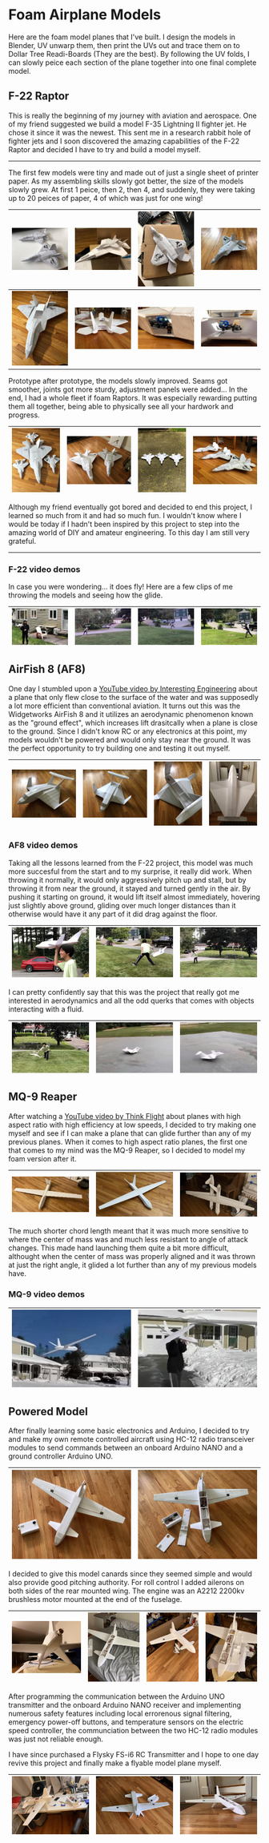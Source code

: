 # Foam Airplane Models

Here are the foam model planes that I've built. I design the models in Blender, UV unwarp them, then print the UVs out and trace them on to Dollar Tree Readi-Boards (They are the best). By following the UV folds, I can slowly peice each section of the plane together into one final complete model.

## F-22 Raptor

This is really the beginning of my journey with aviation and aerospace. One of my friend suggested we build a model F-35 Lightning II fighter jet. He chose it since it was the newest. This sent me in a research rabbit hole of fighter jets and I soon discovered the amazing capabilities of the F-22 Raptor and decided I have to try and build a model myself.

---

The first few models were tiny and made out of just a single sheet of printer paper. As my assembling skills slowly got better, the size of the models slowly grew. At first 1 peice, then 2, then 4, and suddenly, they were taking up to 20 peices of paper, 4 of which was just for one wing!

| <img src="supp/F22_08.jpg"> | <img src="supp/F22_03.jpg"> | <img src="supp/F22_12.jpg"> | <img src="supp/F22_01.jpg"> |
|-|-|-|-|
| <img src="supp/F22_11.jpg"> | <img src="supp/F22_05.jpg"> | <img src="supp/F22_06.jpg"> | <img src="supp/F22_07.jpg"> |

Prototype after prototype, the models slowly improved. Seams got smoother, joints got more sturdy, adjustment panels were added... In the end, I had a whole fleet if foam Raptors. It was especially rewarding putting them all together, being able to physically see all your hardwork and progress.

| <img src="supp/F22_09.jpg"> | <img src="supp/F22_04.jpg"> | <img src="supp/F22_10.jpg"> | <img src="supp/F22_02.jpg"> |
|-|-|-|-|

Although my friend eventually got bored and decided to end this project, I learned so much from it and had so much fun. I wouldn't know where I would be today if I hadn't been inspired by this project to step into the amazing world of DIY and amateur engineering. To this day I am still very grateful.

---

### F-22 video demos

In case you were wondering... it does fly! Here are a few clips of me throwing the models and seeing how the glide.

|[![Watch the video](supp/Vf22_01.jpg)](https://youtu.be/QgzakPlNW-E?si=-mzmcD7FLBz7-dUn)|[![Watch the video](supp/Vf22_02.jpg)](https://youtu.be/4TxeqOtsWyk?si=s08ldHJOOPTaKMog)|[![Watch the video](supp/Vf22_03.jpg)](https://youtu.be/nlAQO7RTo8k?si=DPv03ZAt-Cov4soS)|[![Watch the video](supp/Vf22_04.jpg)](https://youtu.be/ZGHTE5B1uQE?si=5aLPKonQYC1-euqw)|
|-|-|-|-|

## AirFish 8 (AF8)

One day I stumbled upon a [YouTube video by Interesting Engineering](https://youtu.be/-r7mFSq8PRU?si=FJWMoupE4mdjWeQk) about a plane that only flew close to the surface of the water and was supposedly a lot more efficient than conventional aviation. It turns out this was the Widgetworks AirFish 8 and it utilizes an aerodynamic phenomenon known as the "ground effect", which increases lift drasitcally when a plane is close to the ground. Since I didn't know RC or any electronics at this point, my models wouldn't be powered and would only stay near the ground. It was the perfect opportunity to try building one and testing it out myself.

|<img src="supp/af8_03.jpg">| <img src="supp/af8_01.jpg">|<img src="supp/af8_02.jpg"> | <img src="supp/af8_04.jpg"> |
|-|-|-|-| 

### AF8 video demos

Taking all the lessons learned from the F-22 project, this model was much more succesful from the start and to my surprise, it really did work. When throwing it normally, it would only aggressively pitch up and stall, but by throwing it from near the ground, it stayed and turned gently in the air. By pushing it starting on ground, it would lift itself almost immediately, hovering just slightly above ground, gliding over much longer distances than it otherwise would have it any part of it did drag against the floor.

|[![Watch the video](supp/vaf8_01.jpg)](https://youtu.be/m_xgKpYTaZI)|[![Watch the video](supp/vaf8_02.jpg)](https://youtu.be/bm-Y0da_a8s)|[![Watch the video](supp/vaf8_03.jpg)](https://youtu.be/Si31yrSlv2M)|
|-|-|-|

I can pretty confidently say that this was the project that really got me interested in aerodynamics and all the odd querks that comes with objects interacting with a fluid.

|[![Watch the video](supp/vaf8_04.jpg)](https://youtu.be/_tQz6OGuQBg?si=pZkX5Hjlq4YmdI_D)|[![Watch the video](supp/vaf8_05.jpg)](https://youtu.be/_DISlFqzijA?si=mtkYvG4vNd1GAv5F)|[![Watch the video](supp/vaf8_06.jpg)](https://youtu.be/l5mT_E6dLoE?si=PugM1tzvmHBqSowe)|
|-|-|-|

## MQ-9 Reaper

After watching a [YouTube video by Think Flight](https://youtu.be/OUTamxgsikY?si=oi1IDEiv-qgMAtGQ) about planes with high aspect ratio with high efficiency at low speeds, I decided to try making one myself and see if I can make a plane that can glide further than any of my previous planes. When it comes to high aspect ratio planes, the first one that comes to my mind was the MQ-9 Reaper, so I decided to model my foam version after it.

| <img src="supp/g00.jpg"> | <img src="supp/g03.jpg"> | <img src="supp/g02.jpg"> |
|-|-|-|

The much shorter chord length meant that it was much more sensitive to where the center of mass was and much less resistant to angle of attack changes. This made hand launching them quite a bit more difficult, althought when the center of mass was properly aligned and it was thrown at just the right angle, it glided a lot further than any of my previous models have.

### MQ-9 video demos

|[![Watch the video](supp/vg01.jpg)](https://youtu.be/b-aJ7IYaDi0?si=c7HuayNKaaCysvBH)|[![Watch the video](supp/vg02.jpg)](https://youtu.be/b-aJ7IYaDi0?si=LKlAETi-Xy1Wu-P7)|
|-|-|

## Powered Model

After finally learning some basic electronics and Arduino, I decided to try and make my own remote controlled aircraft using HC-12 radio transceiver modules to send commands between an onboard Arduino NANO and a ground controller Arduino UNO. 

|<img src="supp/ppp_02.jpg">|<img src="supp/ppp_03.jpg">|
|-|-|

I decided to give this model canards since they seemed simple and would also provide good pitching authority. For roll control I added ailerons on both sides of the rear mounted wing. The engine was an A2212 2200kv brushless motor mounted at the end of the fuselage. 

|<img src="supp/ppp_09.jpg">|<img src="supp/ppp_11.jpg">|<img src="supp/ppp_15.jpg">|<img src="supp/ppp_16.jpg">|
|-|-|-|-|

After programming the communication between the Arduino UNO transmitter and the onboard Arduino NANO receiver and implementing numerous safety features including local errorenous signal filtering, emergency power-off buttons, and temperature sensors on the electric speed controller, the communciation between the two HC-12 radio modules was just not reliable enough. 

I have since purchased a Flysky FS-i6 RC Transmitter and I hope to one day revive this project and finally make a flyable model plane myself.

|<img src="supp/ppp_08.jpg">|<img src="supp/ppp_01.jpg">|<img src="supp/ppp_04.jpg">|
|-|-|-|